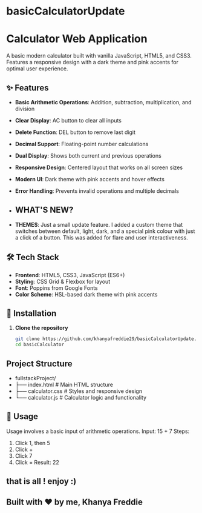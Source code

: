 # basicCalculatorUpdate

# Calculator Web Application

A basic modern calculator built with vanilla JavaScript, HTML5, and CSS3. Features a responsive design with a dark theme and pink accents for optimal user experience.

## ✨ Features

- **Basic Arithmetic Operations**: Addition, subtraction, multiplication, and division
- **Clear Display**: AC button to clear all inputs
- **Delete Function**: DEL button to remove last digit
- **Decimal Support**: Floating-point number calculations
- **Dual Display**: Shows both current and previous operations
- **Responsive Design**: Centered layout that works on all screen sizes
- **Modern UI**: Dark theme with pink accents and hover effects
- **Error Handling**: Prevents invalid operations and multiple decimals

- ## WHAT'S NEW?
- **THEMES**: Just a small update feature. I added a custom theme that switches between default, light, dark, and a special pink colour with just a click of a button. This was added for flare and user interactiveness.

## 🛠️ Tech Stack

- **Frontend**: HTML5, CSS3, JavaScript (ES6+)
- **Styling**: CSS Grid & Flexbox for layout
- **Font**: Poppins from Google Fonts
- **Color Scheme**: HSL-based dark theme with pink accents

## 🚀 Installation

1. **Clone the repository**
   ```bash
   git clone https://github.com/khanyafreddie29/basicCalculatorUpdate.git
   cd basicCalculator

## Project Structure
- fullstackProject/
- ├── index.html          # Main HTML structure
- ├── calculator.css      # Styles and responsive design
- └── calculator.js       # Calculator logic and functionality

## 🎯 Usage
Usage involves a basic input of arithmetic operations.
Input: 15 + 7
Steps: 
  1. Click 1, then 5
  2. Click +
  3. Click 7
  4. Click =
Result: 22

## that is all ! enjoy :)
## Built with ❤️ by me, Khanya Freddie
